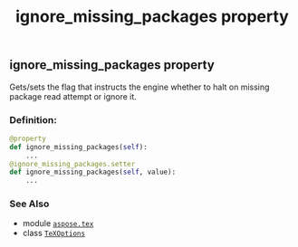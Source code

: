 ﻿---
title: ignore_missing_packages property
second_title: Aspose.TeX for Python via .NET API References
description: 
type: docs
weight: 70
url: /python-net/aspose.tex/texoptions/ignore_missing_packages/
is_root: false
---

## ignore_missing_packages property


Gets/sets the flag that instructs the engine whether to halt
on missing package read attempt or ignore it.
### Definition:
```python
@property
def ignore_missing_packages(self):
    ...
@ignore_missing_packages.setter
def ignore_missing_packages(self, value):
    ...
```

### See Also
* module [`aspose.tex`](../../)
* class [`TeXOptions`](/tex/python-net/aspose.tex/texoptions)
